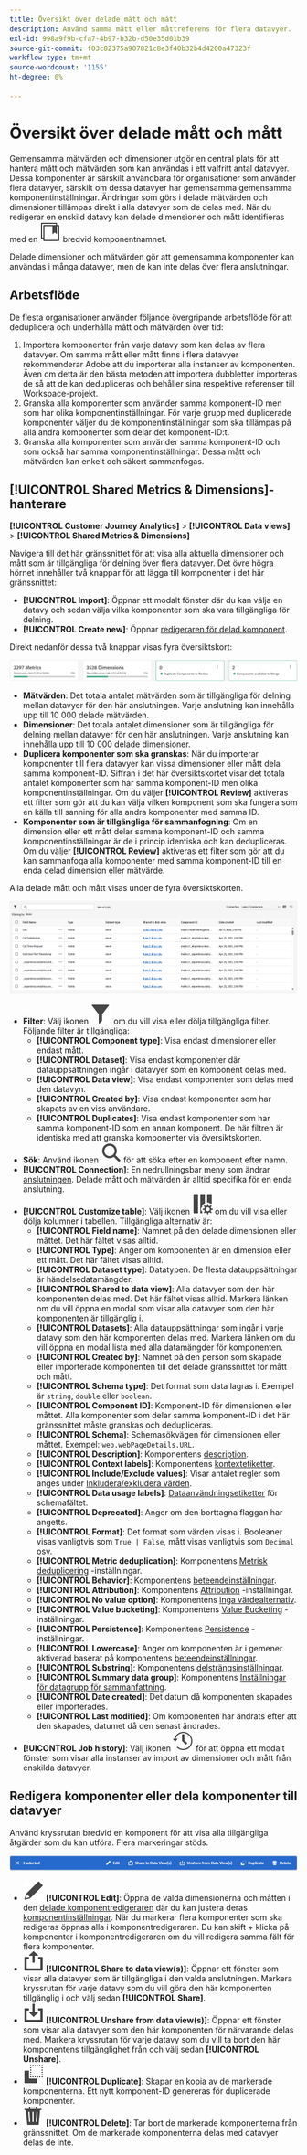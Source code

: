 ```yaml
---
title: Översikt över delade mått och mått
description: Använd samma mått eller måttreferens för flera datavyer.
exl-id: 998a9f9b-cfa7-4b97-b32b-d50e35d01b39
source-git-commit: f03c82375a907821c8e3f40b32b4d4200a47323f
workflow-type: tm+mt
source-wordcount: '1155'
ht-degree: 0%

---
```


# Översikt över delade mått och mått

Gemensamma mätvärden och dimensioner utgör en central plats för att hantera mått och mätvärden som kan användas i ett valfritt antal datavyer. Dessa komponenter är särskilt användbara för organisationer som använder flera datavyer, särskilt om dessa datavyer har gemensamma gemensamma komponentinställningar. Ändringar som görs i delade mätvärden och dimensioner tillämpas direkt i alla datavyer som de delas med. När du redigerar en enskild datavy kan delade dimensioner och mått identifieras med en ![ikon för delad komponent](/help/assets/icons/CCLibrary.svg) bredvid komponentnamnet.

Delade dimensioner och mätvärden gör att gemensamma komponenter kan användas i många datavyer, men de kan inte delas över flera anslutningar.

## Arbetsflöde

De flesta organisationer använder följande övergripande arbetsflöde för att deduplicera och underhålla mått och mätvärden över tid:

1. Importera komponenter från varje datavy som kan delas av flera datavyer. Om samma mått eller mått finns i flera datavyer rekommenderar Adobe att du importerar alla instanser av komponenten. Även om detta är den bästa metoden att importera dubbletter importeras de så att de kan dedupliceras och behåller sina respektive referenser till Workspace-projekt.
1. Granska alla komponenter som använder samma komponent-ID men som har olika komponentinställningar. För varje grupp med duplicerade komponenter väljer du de komponentinställningar som ska tillämpas på alla andra komponenter som delar det komponent-ID:t.
1. Granska alla komponenter som använder samma komponent-ID och som också har samma komponentinställningar. Dessa mått och mätvärden kan enkelt och säkert sammanfogas.

## [!UICONTROL Shared Metrics & Dimensions]-hanterare

**[!UICONTROL Customer Journey Analytics]** > **[!UICONTROL Data views]** > **[!UICONTROL Shared Metrics & Dimensions]**

Navigera till det här gränssnittet för att visa alla aktuella dimensioner och mått som är tillgängliga för delning över flera datavyer. Det övre högra hörnet innehåller två knappar för att lägga till komponenter i det här gränssnittet:

* **[!UICONTROL Import]**: Öppnar ett modalt fönster där du kan välja en datavy och sedan välja vilka komponenter som ska vara tillgängliga för delning.
* **[!UICONTROL Create new]**: Öppnar [redigeraren för delad komponent](shared-component-editor.md).

Direkt nedanför dessa två knappar visas fyra översiktskort:

![Förhandsgranskning av översiktskort](assets/overview-cards.png)

* **Mätvärden**: Det totala antalet mätvärden som är tillgängliga för delning mellan datavyer för den här anslutningen. Varje anslutning kan innehålla upp till 10 000 delade mätvärden.
* **Dimensioner**: Det totala antalet dimensioner som är tillgängliga för delning mellan datavyer för den här anslutningen. Varje anslutning kan innehålla upp till 10 000 delade dimensioner.
* **Duplicera komponenter som ska granskas**: När du importerar komponenter till flera datavyer kan vissa dimensioner eller mått dela samma komponent-ID. Siffran i det här översiktskortet visar det totala antalet komponenter som har samma komponent-ID men olika komponentinställningar. Om du väljer **[!UICONTROL Review]** aktiveras ett filter som gör att du kan välja vilken komponent som ska fungera som en källa till sanning för alla andra komponenter med samma ID.
* **Komponenter som är tillgängliga för sammanfogning**: Om en dimension eller ett mått delar samma komponent-ID och samma komponentinställningar är de i princip identiska och kan dedupliceras. Om du väljer **[!UICONTROL Review]** aktiveras ett filter som gör att du kan sammanfoga alla komponenter med samma komponent-ID till en enda delad dimension eller mätvärde.

Alla delade mått och mått visas under de fyra översiktskorten.

![Tillgängliga mått och måttförhandsvisningar](assets/shared-metrics-dimensions.png)

* **Filter**: Välj ikonen ![Filter ](../../assets/icons/Filter.svg) om du vill visa eller dölja tillgängliga filter. Följande filter är tillgängliga:
   * **[!UICONTROL Component type]**: Visa endast dimensioner eller endast mått.
   * **[!UICONTROL Dataset]**: Visa endast komponenter där datauppsättningen ingår i datavyer som en komponent delas med.
   * **[!UICONTROL Data view]**: Visa endast komponenter som delas med den datavyn.
   * **[!UICONTROL Created by]**: Visa endast komponenter som har skapats av en viss användare.
   * **[!UICONTROL Duplicates]**: Visa endast komponenter som har samma komponent-ID som en annan komponent. De här filtren är identiska med att granska komponenter via översiktskorten.
* **Sök**: Använd ikonen ![Sök ](../../assets/icons/Search.svg) för att söka efter en komponent efter namn.
* **[!UICONTROL Connection]**: En nedrullningsbar meny som ändrar [anslutningen](/help/connections/overview.md). Delade mått och mätvärden är alltid specifika för en enda anslutning.
* **[!UICONTROL Customize table]**: Välj ikonen ![Anpassa tabell](/help/assets/icons/ColumnSetting.svg) om du vill visa eller dölja kolumner i tabellen. Tillgängliga alternativ är:
   * **[!UICONTROL Field name]**: Namnet på den delade dimensionen eller måttet. Det här fältet visas alltid.
   * **[!UICONTROL Type]**: Anger om komponenten är en dimension eller ett mått. Det här fältet visas alltid.
   * **[!UICONTROL Dataset type]**: Datatypen. De flesta datauppsättningar är händelsedatamängder.
   * **[!UICONTROL Shared to data view]**: Alla datavyer som den här komponenten delas med. Det här fältet visas alltid. Markera länken om du vill öppna en modal som visar alla datavyer som den här komponenten är tillgänglig i.
   * **[!UICONTROL Datasets]**: Alla datauppsättningar som ingår i varje datavy som den här komponenten delas med. Markera länken om du vill öppna en modal lista med alla datamängder för komponenten.
   * **[!UICONTROL Created by]**: Namnet på den person som skapade eller importerade komponenten till det delade gränssnittet för mått och mått.
   * **[!UICONTROL Schema type]**: Det format som data lagras i. Exempel är `string`, `double` eller `boolean`.
   * **[!UICONTROL Component ID]**: Komponent-ID för dimensionen eller måttet. Alla komponenter som delar samma komponent-ID i det här gränssnittet måste granskas och dedupliceras.
   * **[!UICONTROL Schema]**: Schemasökvägen för dimensionen eller måttet. Exempel: `web.webPageDetails.URL`.
   * **[!UICONTROL Description]**: Komponentens [description](/help/data-views/component-settings/overview.md).
   * **[!UICONTROL Context labels]**: Komponentens [kontextetiketter](/help/data-views/component-settings/overview.md).
   * **[!UICONTROL Include/Exclude values]**: Visar antalet regler som anges under [Inkludera/exkludera värden](/help/data-views/component-settings/include-exclude-values.md).
   * **[!UICONTROL Data usage labels]**: [Dataanvändningsetiketter](https://experienceleague.adobe.com/sv/docs/experience-platform/data-governance/labels/overview) för schemafältet.
   * **[!UICONTROL Deprecated]**: Anger om den borttagna flaggan har angetts.
   * **[!UICONTROL Format]**: Det format som värden visas i. Booleaner visas vanligtvis som `True | False`, mått visas vanligtvis som `Decimal` osv.
   * **[!UICONTROL Metric deduplication]**: Komponentens [Metrisk deduplicering](/help/data-views/component-settings/metric-deduplication.md) -inställningar.
   * **[!UICONTROL Behavior]**: Komponentens [beteendeinställningar](/help/data-views/component-settings/behavior.md).
   * **[!UICONTROL Attribution]**: Komponentens [Attribution](/help/data-views/component-settings/attribution.md) -inställningar.
   * **[!UICONTROL No value option]**: Komponentens [inga värdealternativ](/help/data-views/component-settings/no-value-options.md).
   * **[!UICONTROL Value bucketing]**: Komponentens [Value Bucketing](/help/data-views/component-settings/value-bucketing.md) -inställningar.
   * **[!UICONTROL Persistence]**: Komponentens [Persistence](/help/data-views/component-settings/persistence.md) -inställningar.
   * **[!UICONTROL Lowercase]**: Anger om komponenten är i gemener aktiverad baserat på komponentens [beteendeinställningar](/help/data-views/component-settings/behavior.md).
   * **[!UICONTROL Substring]**: Komponentens [delsträngsinställningar](/help/data-views/component-settings/substring.md).
   * **[!UICONTROL Summary data group]**: Komponentens [Inställningar för datagrupp för sammanfattning](/help/data-views/component-settings/summary-data-group.md).
   * **[!UICONTROL Date created]**: Det datum då komponenten skapades eller importerades.
   * **[!UICONTROL Last modified]**: Om komponenten har ändrats efter att den skapades, datumet då den senast ändrades.
* **[!UICONTROL Job history]**: Välj ikonen ![ Historik ](/help/assets/icons/History.svg) för att öppna ett modalt fönster som visar alla instanser av import av dimensioner och mått från enskilda datavyer.

## Redigera komponenter eller dela komponenter till datavyer

Använd kryssrutan bredvid en komponent för att visa alla tillgängliga åtgärder som du kan utföra. Flera markeringar stöds.

![Förhandsgranska tillgängliga åtgärder](assets/smd-actions.png)

* ![Pennikon](/help/assets/icons/Edit.svg) **[!UICONTROL Edit]**: Öppna de valda dimensionerna och måtten i den [delade komponentredigeraren](shared-component-editor.md) där du kan justera deras [komponentinställningar](/help/data-views/component-settings/overview.md). När du markerar flera komponenter som ska redigeras öppnas alla i komponentredigeraren. Du kan skift + klicka på komponenter i komponentredigeraren om du vill redigera samma fält för flera komponenter.
* ![Delningsikon](/help/assets/icons/ShareAlt.svg) **[!UICONTROL Share to data view(s)]**: Öppnar ett fönster som visar alla datavyer som är tillgängliga i den valda anslutningen. Markera kryssrutan för varje datavy som du vill göra den här komponenten tillgänglig i och välj sedan **[!UICONTROL Share]**.
* ![Ikonen för att sluta dela ](/help/assets/icons/SaveTo.svg) **[!UICONTROL Unshare from data view(s)]**: Öppnar ett fönster som visar alla datavyer som den här komponenten för närvarande delas med. Markera kryssrutan för varje datavy som du vill ta bort den här komponentens tillgänglighet från och välj sedan **[!UICONTROL Unshare]**.
* ![Duplicera ikon](/help/assets/icons/Copy.svg) **[!UICONTROL Duplicate]**: Skapar en kopia av de markerade komponenterna. Ett nytt komponent-ID genereras för duplicerade komponenter.
* ![Ta bort ikon](/help/assets/icons/Delete.svg) **[!UICONTROL Delete]**: Tar bort de markerade komponenterna från gränssnittet. Om de markerade komponenterna delas med datavyer delas de inte.
